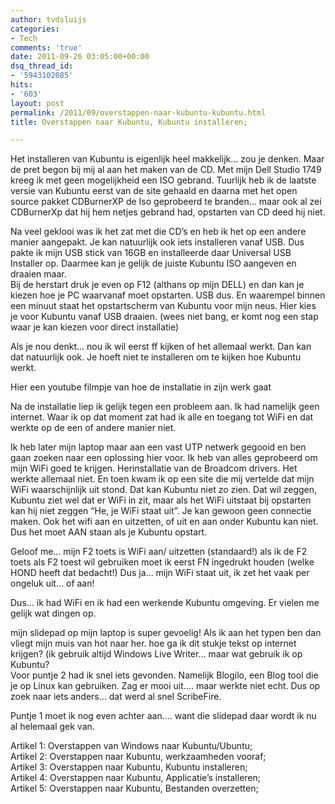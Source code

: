 ```yaml
---
author: tvdsluijs
categories:
- Tech
comments: 'true'
date: 2011-09-26 03:05:00+00:00
dsq_thread_id:
- '5943102085'
hits:
- '603'
layout: post
permalink: /2011/09/overstappen-naar-kubuntu-kubuntu.html
title: Overstappen naar Kubuntu, Kubuntu installeren;

---
```

Het installeren van Kubuntu is eigenlijk heel makkelijk… zou je denken. Maar de pret begon bij mij al aan het maken van de CD. Met mijn Dell Studio 1749 kreeg ik met geen mogelijkheid een ISO gebrand. Tuurlijk heb ik de laatste versie van Kubuntu eerst van de site gehaald en daarna met het open source pakket CDBurnerXP de Iso geprobeerd te branden… maar ook al zei CDBurnerXp dat hij hem netjes gebrand had, opstarten van CD deed hij niet.

Na veel geklooi was ik het zat met die CD’s en heb ik het op een andere manier aangepakt. Je kan natuurlijk ook iets installeren vanaf USB. Dus pakte ik mijn USB stick van 16GB en installeerde daar Universal USB Installer op. Daarmee kan je gelijk de juiste Kubuntu ISO aangeven en draaien maar.  
Bij de herstart druk je even op F12 (althans op mijn DELL) en dan kan je kiezen hoe je PC waarvanaf moet opstarten. USB dus. En waarempel binnen een minuut staat het opstartscherm van Kubuntu voor mijn neus. Hier kies je voor Kubuntu vanaf USB draaien. (wees niet bang, er komt nog een stap waar je kan kiezen voor direct installatie)

Als je nou denkt… nou ik wil eerst ff kijken of het allemaal werkt. Dan kan dat natuurlijk ook. Je hoeft niet te installeren om te kijken hoe Kubuntu werkt.

Hier een youtube filmpje van hoe de installatie in zijn werk gaat

Na de installatie liep ik gelijk tegen een probleem aan. Ik had namelijk geen internet. Waar ik op dat moment zat had ik alle en toegang tot WiFi en dat werkte op de een of andere manier niet.

Ik heb later mijn laptop maar aan een vast UTP netwerk gegooid en ben gaan zoeken naar een oplossing hier voor. Ik heb van alles geprobeerd om mijn WiFi goed te krijgen. Herinstallatie van de Broadcom drivers. Het werkte allemaal niet. En toen kwam ik op een site die mij vertelde dat mijn WiFi waarschijnlijk uit stond. Dat kan Kubuntu niet zo zien. Dat wil zeggen, Kubuntu ziet wel dat er WiFi in zit, maar als het WiFi uitstaat bij opstarten kan hij niet zeggen “He, je WiFi staat uit”. Je kan gewoon geen connectie maken. Ook het wifi aan en uitzetten, of uit en aan onder Kubuntu kan niet. Dus het moet AAN staan als je Kubuntu opstart.

Geloof me… mijn F2 toets is WiFi aan/ uitzetten (standaard!) als ik de F2 toets als F2 toest wil gebruiken moet ik eerst FN ingedrukt houden (welke HOND heeft dat bedacht!) Dus ja… mijn WiFi staat uit, ik zet het vaak per ongeluk uit… of aan!

Dus… ik had WiFi en ik had een werkende Kubuntu omgeving. Er vielen me gelijk wat dingen op.

mijn slidepad op mijn laptop is super gevoelig! Als ik aan het typen ben dan vliegt mijn muis van hot naar her. hoe ga ik dit stukje tekst op internet krijgen? (ik gebruik altijd Windows Live Writer… maar wat gebruik ik op Kubuntu?  
Voor puntje 2 had ik snel iets gevonden. Namelijk Blogilo, een Blog tool die je op Linux kan gebruiken. Zag er mooi uit…. maar werkte niet echt. Dus op zoek naar iets anders… dat werd al snel ScribeFire.

Puntje 1 moet ik nog even achter aan…. want die slidepad daar wordt ik nu al helemaal gek van.

Artikel 1: Overstappen van Windows naar Kubuntu/Ubuntu;   
Artikel 2: Overstappen naar Kubuntu, werkzaamheden vooraf;  
Artikel 3: Overstappen naar Kubuntu, Kubuntu installeren;  
Artikel 4: Overstappen naar Kubuntu, Applicatie’s installeren;  
Artikel 5: Overstappen naar Kubuntu, Bestanden overzetten;